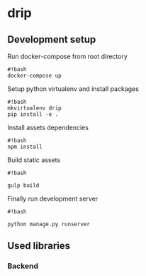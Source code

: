 # drip

## Development setup

Run docker-compose from root directory
```
#!bash
docker-compose up
```

Setup python virtualenv and install packages
```
#!bash
mkvirtualenv drip
pip install -e .
```

Install assets dependencies

```
#!bash
npm install
```

Build static assets

```
#!bash

gulp build
```

Finally run development server

```
#!bash

python manage.py runserver
```

## Used libraries
### Backend